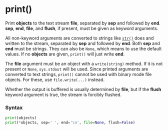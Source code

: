 # print()

Print **objects** to the text stream **file**, separated by **sep** and followed by **end**. **sep**, **end**, **file**, and **flush**, if present, must be given as keyword arguments.

All non-keyword arguments are converted to strings like [`str()`](/built-in-functions/str.md) does and written to the stream, separated by **sep** and followed by **end**. Both **sep** and **end** must be strings. They can also be `None`, which means to use the default values. If no **objects** are given, `print()` will just write **end**.

The **file** argument must be an object with a `write(string)` method. If it is not present or `None`, `sys.stdout` will be used. Since printed arguments are converted to text strings, `print()` cannot be used with binary mode file objects. For these, use `file.write(...)` instead.

Whether the output is buffered is usually determined by **file**, but if the **flush** keyword argument is true, the stream is forcibly flushed.

### Syntax

```python
print(objects)
print(*objects, sep=' ', end='\n', file=None, flush=False)
```